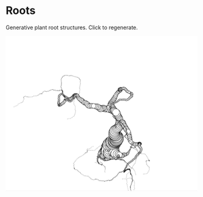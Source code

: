 # Roots

Generative plant root structures. Click to regenerate.

<img src="https://github.com/davepagurek/roots/blob/master/img/Screen%20Shot%202019-09-08%20at%208.46.21%20PM.png?raw=true" />
